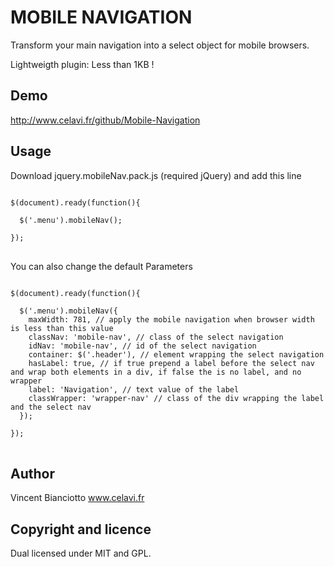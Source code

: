 <h1>MOBILE NAVIGATION</h1>
Transform your main navigation into a select object for mobile browsers.

Lightweigth plugin: Less than 1KB !

<h2>Demo</h2>

http://www.celavi.fr/github/Mobile-Navigation

<h2>Usage</h2>

Download jquery.mobileNav.pack.js (required jQuery) and add this line

<pre>
<code>
$(document).ready(function(){
  
  $('.menu').mobileNav();
  
});
</code>
</pre>

You can also change the default Parameters

<pre>
<code>
$(document).ready(function(){

  $('.menu').mobileNav({
    maxWidth: 781, // apply the mobile navigation when browser width is less than this value
    classNav: 'mobile-nav', // class of the select navigation
    idNav: 'mobile-nav', // id of the select navigation
    container: $('.header'), // element wrapping the select navigation
    hasLabel: true, // if true prepend a label before the select nav and wrap both elements in a div, if false the is no label, and no wrapper
    label: 'Navigation', // text value of the label
    classWrapper: 'wrapper-nav' // class of the div wrapping the label and the select nav
  });

});
</code>
</pre>

<h2>Author</h2>

Vincent Bianciotto
www.celavi.fr

<h2>Copyright and licence</h2>

Dual licensed under MIT and GPL.